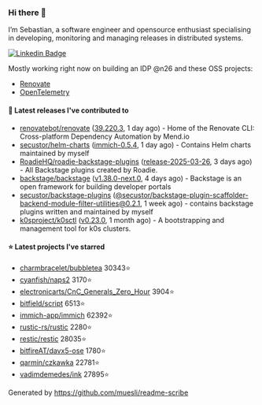 ### Hi there 👋

I’m Sebastian, a software engineer and opensource enthusiast specialising in developing, monitoring and managing releases in distributed systems.    

[![Linkedin Badge](https://img.shields.io/badge/-LinkedIn-blue?style=flat&logo=Linkedin&logoColor=white&link=https://www.linkedin.com/in/sebastian-poxhofer/)](https://www.linkedin.com/in/sebastian-poxhofer/)

Mostly working right now on building an IDP @n26 and these OSS projects:
- [Renovate](https://github.com/renovatebot/renovate)
- [OpenTelemetry](https://github.com/open-telemetry)



#### 🚀 Latest releases I've contributed to

- [renovatebot/renovate](https://github.com/renovatebot/renovate) ([39.220.3](https://github.com/renovatebot/renovate/releases/tag/39.220.3), 1 day ago) - Home of the Renovate CLI: Cross-platform Dependency Automation by Mend.io
- [secustor/helm-charts](https://github.com/secustor/helm-charts) ([immich-0.5.4](https://github.com/secustor/helm-charts/releases/tag/immich-0.5.4), 1 day ago) - Contains Helm charts maintained by myself
- [RoadieHQ/roadie-backstage-plugins](https://github.com/RoadieHQ/roadie-backstage-plugins) ([release-2025-03-26](https://github.com/RoadieHQ/roadie-backstage-plugins/releases/tag/release-2025-03-26), 3 days ago) - All Backstage plugins created by Roadie.
- [backstage/backstage](https://github.com/backstage/backstage) ([v1.38.0-next.0](https://github.com/backstage/backstage/releases/tag/v1.38.0-next.0), 4 days ago) - Backstage is an open framework for building developer portals
- [secustor/backstage-plugins](https://github.com/secustor/backstage-plugins) ([@secustor/backstage-plugin-scaffolder-backend-module-filter-utilities@0.2.1](https://github.com/secustor/backstage-plugins/releases/tag/%40secustor/backstage-plugin-scaffolder-backend-module-filter-utilities%400.2.1), 1 week ago) - contains backstage plugins written and maintained by myself
- [k0sproject/k0sctl](https://github.com/k0sproject/k0sctl) ([v0.23.0](https://github.com/k0sproject/k0sctl/releases/tag/v0.23.0), 1 month ago) - A bootstrapping and management tool for k0s clusters.

#### ⭐ Latest projects I've starred

- [charmbracelet/bubbletea](https://github.com/charmbracelet/bubbletea) 30343⭐
- [cyanfish/naps2](https://github.com/cyanfish/naps2) 3170⭐
- [electronicarts/CnC_Generals_Zero_Hour](https://github.com/electronicarts/CnC_Generals_Zero_Hour) 3904⭐
- [bitfield/script](https://github.com/bitfield/script) 6513⭐
- [immich-app/immich](https://github.com/immich-app/immich) 62392⭐
- [rustic-rs/rustic](https://github.com/rustic-rs/rustic) 2280⭐
- [restic/restic](https://github.com/restic/restic) 28035⭐
- [bitfireAT/davx5-ose](https://github.com/bitfireAT/davx5-ose) 1780⭐
- [qarmin/czkawka](https://github.com/qarmin/czkawka) 22781⭐
- [vadimdemedes/ink](https://github.com/vadimdemedes/ink) 27895⭐



Generated by https://github.com/muesli/readme-scribe
